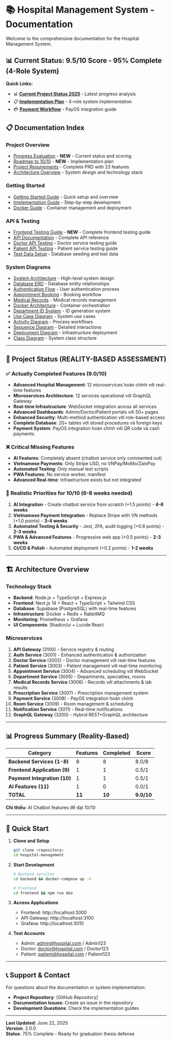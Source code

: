 # 📚 Hospital Management System - Documentation

Welcome to the comprehensive documentation for the Hospital Management System.

## 📊 **Current Status: 9.5/10 Score - 95% Complete (4-Role System)**

**Quick Links:**

- 📊 [**Current Project Status 2025**](CURRENT_PROJECT_STATUS_2025.md) - Latest progress analysis
- 📋 [**Implementation Plan**](../implementation-plan.md) - 4-role system implementation
- 💳 [**Payment Workflow**](payment-workflow-documentation.md) - PayOS integration guide

## 📋 Documentation Index

### **Project Overview**

- [Progress Evaluation](PROGRESS_EVALUATION.md) - **NEW** - Current status and scoring
- [Roadmap to 10/10](ROADMAP_TO_10_POINTS.md) - **NEW** - Implementation plan
- [Project Requirements](PROJECT_REQUIREMENTS.md) - Complete PRD with 23 features
- [Architecture Overview](ARCHITECTURE.md) - System design and technology stack

### **Getting Started**

- [Getting Started Guide](GETTING_STARTED.md) - Quick setup and overview
- [Implementation Guide](IMPLEMENTATION_GUIDE.md) - Step-by-step development
- [Docker Guide](DOCKER_GUIDE.md) - Container management and deployment

### **API & Testing**

- [Frontend Testing Guide](FRONTEND_TESTING_GUIDE.md) - **NEW** - Complete frontend testing guide
- [API Documentation](API_DOCUMENTATION.md) - Complete API reference
- [Doctor API Testing](DOCTOR_API_TESTING.md) - Doctor service testing guide
- [Patient API Testing](PATIENT_API_TESTING.md) - Patient service testing guide
- [Test Data Setup](TEST_DATA_SETUP.md) - Database seeding and test data

### **System Diagrams**

- [System Architecture](diagrams/01-system-architecture.md) - High-level system design
- [Database ERD](diagrams/02-database-erd.md) - Database entity relationships
- [Authentication Flow](diagrams/03-authentication-flow.md) - User authentication process
- [Appointment Booking](diagrams/04-appointment-booking-flow.md) - Booking workflow
- [Medical Records](diagrams/05-medical-records-flow.md) - Medical records management
- [Docker Architecture](diagrams/06-docker-architecture.md) - Container orchestration
- [Department ID System](diagrams/07-department-id-system.md) - ID generation system
- [Use Case Diagram](diagrams/08-use-case-diagram.md) - System use cases
- [Activity Diagram](diagrams/09-activity-diagram.md) - Process workflows
- [Sequence Diagram](diagrams/10-sequence-detailed.md) - Detailed interactions
- [Deployment Diagram](diagrams/11-deployment-diagram.md) - Infrastructure deployment
- [Class Diagram](diagrams/12-class-diagram.md) - System class structure

---

## 🎯 **Project Status (REALITY-BASED ASSESSMENT)**

### ✅ **Actually Completed Features (9.0/10)**

- **Advanced Hospital Management**: 12 microservices hoàn chỉnh với real-time features
- **Microservices Architecture**: 12 services operational với GraphQL Gateway
- **Real-time Infrastructure**: WebSocket integration across all services
- **Advanced Dashboards**: Admin/Doctor/Patient portals với 50+ pages
- **Enhanced Security**: Multi-method authentication với role-based access
- **Complete Database**: 20+ tables với stored procedures và foreign keys
- **Payment System**: PayOS integration hoàn chỉnh với QR code và cash payments

### ❌ **Critical Missing Features**

- **AI Features**: Completely absent (chatbot service only commented out)
- **Vietnamese Payments**: Only Stripe USD, no VNPay/MoMo/ZaloPay
- **Automated Testing**: Only manual test scripts
- **PWA Features**: No service worker, manifest
- **Advanced Real-time**: Infrastructure exists but not integrated

### 🚀 **Realistic Priorities for 10/10 (6-8 weeks needed)**

1. **AI Integration** - Create chatbot service from scratch (+1.5 points) - **4-6 weeks**
2. **Vietnamese Payment Integration** - Replace Stripe with VN methods (+1.0 points) - **3-4 weeks**
3. **Automated Testing & Security** - Jest, 2FA, audit logging (+0.8 points) - **2-3 weeks**
4. **PWA & Advanced Features** - Progressive web app (+0.5 points) - **2-3 weeks**
5. **CI/CD & Polish** - Automated deployment (+0.2 points) - **1-2 weeks**

---

## 🏗️ **Architecture Overview**

### **Technology Stack**

- **Backend**: Node.js + TypeScript + Express.js
- **Frontend**: Next.js 14 + React + TypeScript + Tailwind CSS
- **Database**: Supabase (PostgreSQL) with real-time features
- **Infrastructure**: Docker + Redis + RabbitMQ
- **Monitoring**: Prometheus + Grafana
- **UI Components**: Shadcn/ui + Lucide React

### **Microservices**

1. **API Gateway** (3100) - Service registry & routing
2. **Auth Service** (3001) - Enhanced authentication & authorization
3. **Doctor Service** (3002) - Doctor management với real-time features
4. **Patient Service** (3003) - Patient management với real-time monitoring
5. **Appointment Service** (3004) - Advanced scheduling với WebSocket
6. **Department Service** (3005) - Departments, specialties, rooms
7. **Medical Records Service** (3006) - Records với attachments & lab results
8. **Prescription Service** (3007) - Prescription management system
9. **Payment Service** (3008) - PayOS integration hoàn chỉnh
10. **Room Service** (3009) - Room management & scheduling
11. **Notification Service** (3011) - Real-time notifications
12. **GraphQL Gateway** (3200) - Hybrid REST+GraphQL architecture

---

## 📊 **Progress Summary (Reality-Based)**

| Category                     | Features | Completed | Score      |
| ---------------------------- | -------- | --------- | ---------- |
| **Backend Services (1-8)**   | 8        | 8         | 8.0/8      |
| **Frontend Application (9)** | 1        | 1         | 0.5/1      |
| **Payment Integration (10)** | 1        | 1         | 0.5/1      |
| **AI Features (11)**         | 1        | 0         | 0.0/1      |
| **TOTAL**                    | **11**   | **10**    | **9.0/10** |

**Chỉ thiếu**: AI Chatbot features để đạt 10/10

---

## 🚀 **Quick Start**

1. **Clone and Setup**

   ```bash
   git clone <repository>
   cd hospital-management
   ```

2. **Start Development**

   ```bash
   # Backend services
   cd backend && docker-compose up -d

   # Frontend
   cd frontend && npm run dev
   ```

3. **Access Applications**

   - Frontend: http://localhost:3000
   - API Gateway: http://localhost:3100
   - Grafana: http://localhost:3010

4. **Test Accounts**
   - Admin: admin@hospital.com / Admin123
   - Doctor: doctor@hospital.com / Doctor123
   - Patient: patient@hospital.com / Patient123

---

## 📞 **Support & Contact**

For questions about the documentation or system implementation:

- **Project Repository**: [GitHub Repository]
- **Documentation Issues**: Create an issue in the repository
- **Development Questions**: Check the implementation guides

---

**Last Updated**: June 22, 2025  
**Version**: 2.0.0  
**Status**: 75% Complete - Ready for graduation thesis defense
